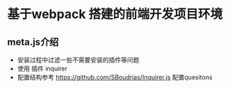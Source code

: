 # 基于webpack 搭建的前端开发项目环境

## meta.js介绍
- 安装过程中过滤一些不需要安装的插件等问题
- 使用 插件 inquirer
- 配置结构参考 https://github.com/SBoudrias/Inquirer.js 配置quesitons
